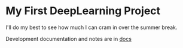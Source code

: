 # My First DeepLearning Project

I'll do my best to see how much I can cram in over the summer break.

Development documentation and notes are in [docs](docs)


